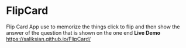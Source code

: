 # FlipCard
Flip Card App use to memorize the things click to flip and then show the answer of the question that is shown on the one end 
**Live Demo**
https://saliksian.github.io/FlipCard/
